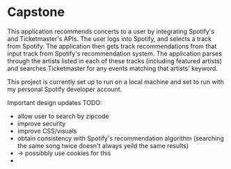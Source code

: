 # Capstone
This application recommends concerts to a user by integrating Spotify's and Ticketmaster's APIs. The user logs into Spotify,
and selects a track from Spotify. The application then gets track recommendations from that input track from Spotify's recommendation
system. The application parses through the artists listed in each of these tracks (including featured artists) and searches Ticketmaster
for any events matching that artists' keyword.

This project is currently set up to run on a local machine and set to run with my personal Spotify developer account.

Important design updates TODO:
- allow user to search by zipcode 
- improve security
- improve CSS/visuals
- obtain consistency with Spotify's recommendation algorithm (searching the same song twice doesn't always yeild the same results)
- -> possibbly use cookies for this
- 
